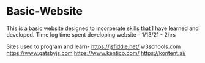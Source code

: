 # Basic-Website

This is a basic website designed to incorperate skills that I have learned and developed. 
Time log time spent developing website - 
1/13/21 - 2hrs

Sites used to program and learn-
https://jsfiddle.net/
w3schools.com
https://www.gatsbyjs.com
https://www.kentico.com/
https://kontent.ai/
